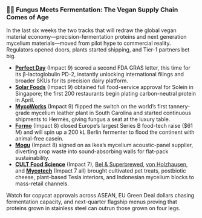 ### 🍄🧬 Fungus Meets Fermentation: The Vegan Supply Chain Comes of Age

In the last six weeks the two tracks that will redraw the global vegan material economy—precision-fermentation proteins and next generation mycelium materials—moved from pilot hype to commercial reality. Regulators opened doors, plants started shipping, and Tier-1 partners bet big.

- **[Perfect Day](https://perfectday.com/blog/fda-gras-for-beta-lactoglobulin-pd-2)** (Impact 9) scored a second FDA GRAS letter, this time for its β-lactoglobulin PD-2, instantly unlocking international filings and broader SKUs for its precision dairy platform.  
- **[Solar Foods](https://solarfoods.com/news/solein-singapore-approval)** (Impact 9) obtained full food-service approval for Solein in Singapore; the first 200 restaurants begin plating carbon-neutral protein in April.  
- **[MycoWorks](https://mycoworks.com/news/sc-facility-opening)** (Impact 9) flipped the switch on the world’s first tannery-grade mycelium leather plant in South Carolina and started continuous shipments to Hermès, giving fungus a seat at the luxury table.  
- **[Formo](https://formo.bio/series-b-financing)** (Impact 8) closed Europe’s largest Series B food-tech raise ($61 M) and will spin up a 200 kL Berlin fermenter to flood the continent with animal-free casein.  
- **[Mogu](https://mogu.bio/ikea-collaboration)** (Impact 8) signed on as Ikea’s mycelium acoustic-panel supplier, diverting crop waste into sound-absorbing walls for flat-pack sustainability.  
- **[CULT Food Science](https://cultfoodscience.com/news/noochies-launch)** (Impact 7), [Bel & Superbrewed](https://superbrewedbio.com/bel-partnership), [von Holzhausen](https://vonholzhausen.com/blogs/news/tesla-liquidplant-launch), and **[Mycotech](https://mycotech.id/series-b)** (Impact 7 all) brought cultivated pet treats, postbiotic cheese, plant-based Tesla interiors, and Indonesian mycelium blocks to mass-retail channels.

Watch for copycat approvals across ASEAN, EU Green Deal dollars chasing fermentation capacity, and next-quarter flagship menus proving that proteins grown in stainless steel can outrun those grown on four legs.